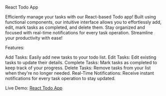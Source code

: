 React Todo App

Efficiently manage your tasks with our React-based Todo app! Built using functional components, our intuitive interface allows you to effortlessly add, edit, mark tasks as completed, and delete them. Stay organized and focused with real-time notifications for every task operation. Streamline your productivity with ease!

Features:

Add Tasks: Easily add new tasks to your todo list.
Edit Tasks: Edit existing tasks to update their details.
Complete Tasks: Mark tasks as completed to keep track of your progress.
Delete Tasks: Remove tasks from your list when they're no longer needed.
Real-Time Notifications: Receive instant notifications for every task operation to stay updated.


Live Demo: [React Todo App](https://abilashhhh.github.io/ToDoApp) 
